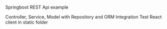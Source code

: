 Springboot REST Api example

Controller, Service, Model with Repository and ORM
Integration Test
React client in static folder
